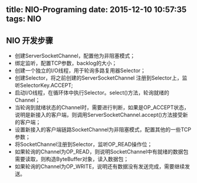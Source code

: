 title: NIO-Programing
date: 2015-12-10 10:57:35
tags: NIO
---

## NIO 开发步骤
* 创建ServerSocketChannel，配置他为非阻塞模式；
* 绑定监听，配置TCP参数，backlog的大小；
* 创建一个独立的I/O线程，用于轮询多路复用器Selector；
* 创建Selector，将之前创建的ServerSocketChannel 注册到Selector上，监听SelectorKey.ACCEPT;
* 启动I/O线程，在循环体中执行Selector。select()方法，轮询就绪的Channel；
* 当轮询到就绪状态的Channel时，需要进行判断，如果是OP_ACCEPT状态，说明是新接入的客户端，则调用ServerSocketChannel.accept()方法接受新的客户端；
* 设置新接入的客户端链路SocketChannel为非阻塞模式，配置其他的一些TCP参数；
* 将SocketChannel注册到Selector，监听OP_READ操作位；
* 如果轮询的Channel为OP_READ，则说明SocketChannel中有就绪的数据包需要读取，则构造ByteBuffer对象，读入数据包；
* 如果轮询的Channel为OP_WRITE，说明还有数据没有发送完成，需要继续发送。
